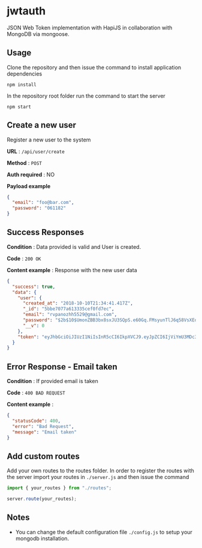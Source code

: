# jwtauth

JSON Web Token implementation with HapiJS in collaboration with MongoDB via mongoose.

## Usage

Clone the repository and then issue the command to install application dependencies

`npm install`

In the repository root folder run the command to start the server

`npm start`

## Create a new user

Register a new user to the system

**URL** : `/api/user/create`

**Method** : `POST`

**Auth required** : NO

**Payload example**

```json
{
  "email": "foo@bar.com",
  "password": "061182"
}
```

## Success Responses

**Condition** : Data provided is valid and User is created.

**Code** : `200 OK`

**Content example** : Response with the new user data

```json
{
  "success": true,
  "data": {
    "user": {
      "created_at": "2018-10-10T21:34:41.417Z",
      "_id": "5bbe7077a613335cef0fd7ec",
      "email": "rvpanozhh5529@gmail.com",
      "password": "$2b$10$UmonZBB3bx8sxJU3SQpS.e60Gq.FMsyunTlJ6q58VsXEqXNGcEawi",
      "__v": 0
    },
    "token": "eyJhbGciOiJIUzI1NiIsInR5cCI6IkpXVCJ9.eyJpZCI6IjViYmU3MDc3YTYxMzMzNWNlZjBmZDdlYyIsImVtYWlsIjoicnZwYW5vemhoNTUyOUBnbWFpbC5jb20iLCJpYXQiOjE1MzkyMDcyODcsImV4cCI6MTUzOTIxMDg4N30.Y-E__abwHOhJX5UQDpW4uETyRrRRJCbU7QeRha_mjTs"
  }
}
```

## Error Response - Email taken

**Condition** : If provided email is taken

**Code** : `400 BAD REQUEST`

**Content example** :

```json
{
  "statusCode": 400,
  "error": "Bad Request",
  "message": "Email taken"
}
```

## Add custom routes

Add your own routes to the routes folder. In order to register the routes with the server import your routes in `./server.js` and then issue the command

```javascript
import { your_routes } from "./routes";

server.route(your_routes);
```

## Notes

- You can change the default configuration file `./config.js` to setup your mongodb installation.
